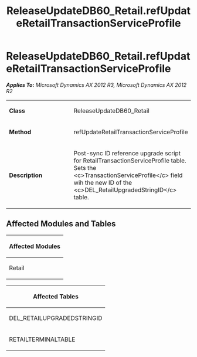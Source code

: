 ﻿---
title: ReleaseUpdateDB60_Retail.refUpdateRetailTransactionServiceProfile
TOCTitle: ReleaseUpdateDB60_Retail.refUpdateRetailTransactionServiceProfile
ms:assetid: fbe7e0b3-3e13-097e-5428-8da3af4b5a46
ms:mtpsurl: https://msdn.microsoft.com/en-us/library/JJ720095(v=AX.60)
ms:contentKeyID: 49712402
ms.date: 05/18/2015
mtps_version: v=AX.60
---

# ReleaseUpdateDB60\_Retail.refUpdateRetailTransactionServiceProfile 


_**Applies To:** Microsoft Dynamics AX 2012 R3, Microsoft Dynamics AX 2012 R2_

<table>
<colgroup>
<col style="width: 50%" />
<col style="width: 50%" />
</colgroup>
<tbody>
<tr class="odd">
<td><p><strong>Class</strong></p></td>
<td><p>ReleaseUpdateDB60_Retail</p></td>
</tr>
<tr class="even">
<td><p><strong>Method</strong></p></td>
<td><p>refUpdateRetailTransactionServiceProfile</p></td>
</tr>
<tr class="odd">
<td><p><strong>Description</strong></p></td>
<td><p>Post-sync ID reference upgrade script for RetailTransactionServiceProfile table. Sets the &lt;c&gt;TransactionServiceProfile&lt;/c&gt; field wih the new ID of the &lt;c&gt;DEL_RetailUpgradedStringID&lt;/c&gt; table.</p></td>
</tr>
</tbody>
</table>


## Affected Modules and Tables

<table>
<colgroup>
<col style="width: 100%" />
</colgroup>
<thead>
<tr class="header">
<th><p>Affected Modules</p></th>
</tr>
</thead>
<tbody>
<tr class="odd">
<td><p>Retail</p></td>
</tr>
</tbody>
</table>


<table>
<colgroup>
<col style="width: 100%" />
</colgroup>
<thead>
<tr class="header">
<th><p>Affected Tables</p></th>
</tr>
</thead>
<tbody>
<tr class="odd">
<td><p>DEL_RETAILUPGRADEDSTRINGID</p></td>
</tr>
<tr class="even">
<td><p>RETAILTERMINALTABLE</p></td>
</tr>
</tbody>
</table>

  


